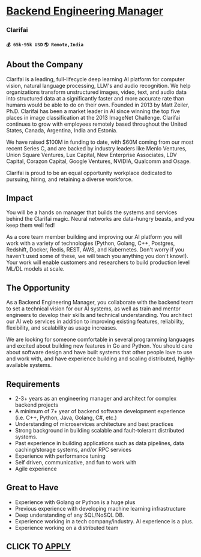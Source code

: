 # [Backend Engineering Manager](https://www.remotewlb.com/apply/backend-engineering-manager)  
### Clarifai  
#### `💰 65k-95k USD` `🌎 Remote,India`  

## **About the Company**

Clarifai is a leading, full-lifecycle deep learning AI platform for computer vision, natural language processing, LLM's and audio recognition. We help organizations transform unstructured images, video, text, and audio data into structured data at a significantly faster and more accurate rate than humans would be able to do on their own. Founded in 2013 by Matt Zeiler, Ph.D. Clarifai has been a market leader in AI since winning the top five places in image classification at the 2013 ImageNet Challenge. Clarifai continues to grow with employees remotely based throughout the United States, Canada, Argentina, India and Estonia.

We have raised $100M in funding to date, with $60M coming from our most recent Series C, and are backed by industry leaders like Menlo Ventures, Union Square Ventures, Lux Capital, New Enterprise Associates, LDV Capital, Corazon Capital, Google Ventures, NVIDIA, Qualcomm and Osage.

Clarifai is proud to be an equal opportunity workplace dedicated to pursuing, hiring, and retaining a diverse workforce.

## **Impact**

You will be a hands on manager that builds the systems and services behind the Clarifai magic. Neural networks are data-hungry beasts, and you keep them well fed!

As a core team member building and improving our AI platform you will work with a variety of technologies (Python, Golang, C++, Postgres, Redshift, Docker, Redis, REST, AWS, and Kubernetes. Don't worry if you haven't used some of these, we will teach you anything you don't know!). Your work will enable customers and researchers to build production level ML/DL models at scale.

## **The Opportunity**

As a Backend Engineering Manager, you collaborate with the backend team to set a technical vision for our AI systems, as well as train and mentor engineers to develop their skills and technical understanding. You architect our AI web services in addition to improving existing features, reliability, flexibility, and scalability as usage increases.

We are looking for someone comfortable in several programming languages and excited about building new features in Go and Python. You should care about software design and have built systems that other people love to use and work with, and have experience building and scaling distributed, highly-available systems.

## **Requirements**

  * 2-3+ years as an engineering manager and architect for complex backend projects
  * A minimum of 7+ year of backend software development experience (i.e. C++, Python, Java, Golang, C#, etc.)
  * Understanding of microservices architecture and best practices
  * Strong background in building scalable and fault-tolerant distributed systems. 
  * Past experience in building applications such as data pipelines, data caching/storage systems, and/or RPC services
  * Experience with performance tuning 
  * Self driven, communicative, and fun to work with
  * Agile experience

## **Great to Have**

  * Experience with Golang or Python is a huge plus
  * Previous experience with developing machine learning infrastructure
  * Deep understanding of any SQL/NoSQL DB. 
  * Experience working in a tech company/industry. AI experience is a plus.
  * Experience working on a distributed team

  
## CLICK TO [APPLY](https://www.remotewlb.com/apply/backend-engineering-manager)

